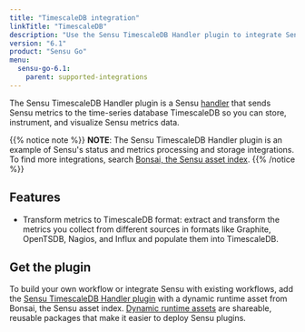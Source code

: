 ```yaml
---
title: "TimescaleDB integration"
linkTitle: "TimescaleDB"
description: "Use the Sensu TimescaleDB Handler plugin to integrate Sensu with your existing TimescaleDB workflows. Read about the features of Sensu's TimescaleDB integration and learn how to get the plugin."
version: "6.1"
product: "Sensu Go"
menu: 
  sensu-go-6.1:
    parent: supported-integrations
---
```


The Sensu TimescaleDB Handler plugin is a Sensu [handler][1] that sends Sensu metrics to the time-series database TimescaleDB so you can store, instrument, and visualize Sensu metrics data.

{{% notice note %}}
**NOTE**: The Sensu TimescaleDB Handler plugin is an example of Sensu's status and metrics processing and storage integrations.
To find more integrations, search [Bonsai, the Sensu asset index](https://bonsai.sensu.io/).
{{% /notice %}}

## Features

- Transform metrics to TimescaleDB format: extract and transform the metrics you collect from different sources in formats like Graphite, OpenTSDB, Nagios, and Influx and populate them into TimescaleDB.

## Get the plugin

To build your own workflow or integrate Sensu with existing workflows, add the [Sensu TimescaleDB Handler plugin][4] with a dynamic runtime asset from Bonsai, the Sensu asset index.
[Dynamic runtime assets][5] are shareable, reusable packages that make it easier to deploy Sensu plugins.


[1]: ../../../observability-pipeline/observe-process/handlers/
[2]: ../../../observability-pipeline/observe-process/handler-templates/
[3]: ../../../operations/manage-secrets/
[4]: https://bonsai.sensu.io/assets/sensu/sensu-timescaledb-handler
[5]: ../../assets/
